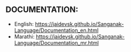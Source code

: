 ## DOCUMENTATION:

- English: https://jaidevsk.github.io/Sanganak-Language/Documentation_en.html
- Marathi: https://jaidevsk.github.io/Sanganak-Language/Documentation_mr.html
